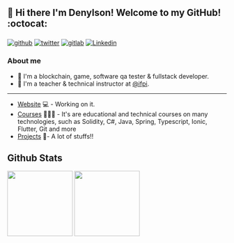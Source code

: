 ## 👋 Hi there I'm Denylson! Welcome to my GitHub! :octocat:

### 

[![github](https://img.shields.io/badge/-Github-000?style=for-the-badge&logo=Github&logoColor=white&link=https://github.com/denylsonmelo)](https://github.com/denylsonmelo)
[![twitter](https://img.shields.io/badge/Twitter-1DA1F2?style=for-the-badge&logo=twitter&logoColor=white)](https://twitter.com/denylsonmelo) 
[![gitlab](https://img.shields.io/badge/GitLab-330F63?style=for-the-badge&logo=gitlab&logoColor=white)](https://gitlab.com/denylsonmelo)
[![Linkedin](https://img.shields.io/badge/-LinkedIn-blue?style=for-the-badge&logo=Linkedin&logoColor=white)](https://www.linkedin.com/in/denylsonmelo/)

### About me
- 🦇 I'm a blockchain, game, software qa tester & fullstack developer.
- 🐺 I'm a teacher & technical instructor at [@ifpi](https://www.ifpi.edu.br/).
---
- [Website](https://denylsonmelo.github.io/) 💻 - Working on it.
- [Courses](https://github.com/denylsonmelo/courses) 👨🏼‍🏫 - It's are educational and technical courses on many technologies, such as Solidity, C#, Java, Spring, Typescript, Ionic, Flutter, Git and more
- [Projects](https://github.com/denylsonmelo/projects) 🚀- A lot of stuffs!!

## Github Stats

<span>
   <img height="150vw" src="https://github-readme-stats.vercel.app/api?username=denylsonmelo&count_private=true&show_icons=true&theme=dracula&&include_all_commits=true&hide=contribs&hide_border=false"/>
   <img height="150vw" src="https://github-readme-stats-eight-theta.vercel.app/api/top-langs/?username=denylsonmelo&hide=html,python&layout=compact&langs_count=8&theme=dracula"/>
</span>


<!--
**denylsonmelo/denylsonmelo** is a ✨ _special_ ✨ repository because its `README.md` (this file) appears on your GitHub profile.

Here are some ideas to get you started:

- 🔭 I’m currently working on ...
- 🌱 I’m currently learning ...
- 👯 I’m looking to collaborate on ...
- 🤔 I’m looking for help with ...
- 💬 Ask me about ...
- 📫 How to reach me: ...
- 😄 Pronouns: ...
- ⚡ Fun fact: ...
-->
